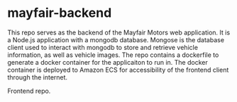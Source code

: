 # mayfair-backend
This repo serves as the backend of the Mayfair Motors web application. It is a Node.js application with a mongodb database. Mongose is the database client used to interact with mongodb to store and retrieve vehicle information, as well as vehicle images. The repo contains a dockerfile to generate a docker container for the applicaiton to run in. The docker container is deployed to Amazon ECS for accessibility of the frontend client through the internet. 

Frontend repo.
